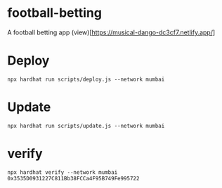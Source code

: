# football-betting

A football betting app (view)[https://musical-dango-dc3cf7.netlify.app/]

# Deploy

```
npx hardhat run scripts/deploy.js --network mumbai
```

# Update

```
npx hardhat run scripts/update.js --network mumbai
```

# verify

```
npx hardhat verify --network mumbai 0x3535D0931227C811Bb38FCCa4F95B749Fe995722
```
